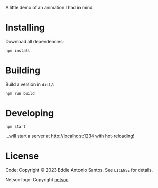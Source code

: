 A little demo of an animation I had in mind.

# Installing

Download all dependencies:

    npm install

# Building

Build a version in `dist/`:

    npm run build


# Developing

    npm start

...will start a server at <http://localhost:1234> with hot-reloading!

# License

Code: Copyright © 2023 Eddie Antonio Santos. See `LICENSE` for details.

Netsoc logo: Copyright [netsoc](https://netsoc.com/).
